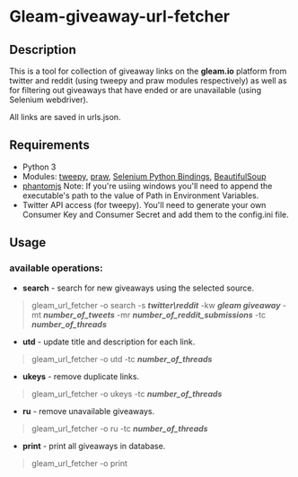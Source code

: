 # Gleam-giveaway-url-fetcher
## Description
This is a tool for collection of giveaway links on the **gleam.io** platform from twitter and reddit (using tweepy and 
praw modules respectively) as well as for filtering out giveaways that have ended or are unavailable 
(using Selenium webdriver).

All links are saved in urls.json.

## Requirements
- Python 3
- Modules: [tweepy](https://github.com/tweepy/tweepy), [praw](https://github.com/praw-dev/praw), 
[Selenium Python Bindings](http://selenium-python.readthedocs.org/), 
[BeautifulSoup](http://www.crummy.com/software/BeautifulSoup/)
- [phantomjs](http://phantomjs.org/) Note: If you're usiing windows you'll need to append the executable's path to
 the value of Path in Environment Variables.
- Twitter API access (for tweepy). You'll need to generate your own Consumer Key and Consumer Secret and add them to
the config.ini file.

## Usage
### available operations:
- **search** - search for new giveaways using the selected source.

> gleam_url_fetcher -o search -s ***twitter\reddit*** -kw ***gleam giveaway*** -mt ***number_of_tweets*** -mr 
***number_of_reddit_submissions*** -tc ***number_of_threads***

- **utd** - update title and description for each link.

> gleam_url_fetcher -o utd -tc ***number_of_threads***

- **ukeys** - remove duplicate links.

> gleam_url_fetcher -o ukeys -tc ***number_of_threads***

- **ru** - remove unavailable giveaways.

> gleam_url_fetcher -o ru -tc ***number_of_threads***

- **print** - print all giveaways in database.

> gleam_url_fetcher -o print
